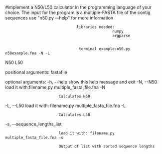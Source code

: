 #implement a N50/L50 calculator in the programming language of your choice. The input for the program is a multiple-FASTA file of the contig sequences 
                                 use "n50.py --help" for more information


                                    libraries needed:
                                                    numpy
                                                    argparse


                                     terminal example:n50.py n50example.fna -N -L



N50         L50

positional arguments:
  fastafile

optional arguments:
  -h, --help            show this help message and exit
  -N, --N50
                            load it with:filename.py multiple_fasta_file.fna -N

                            Calculates N50

  -L, --L50
                            load it with: filename.py multiple_fasta_file.fna -L

                            Calculates L50

  -s, --sequence_lengths_list

                            load it with: filename.py multiple_fasta_file.fna -s

                            Output of list with sorted sequence lengths

